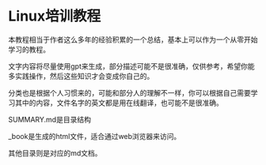 # Linux培训教程

本教程相当于作者这么多年的经验积累的一个总结，基本上可以作为一个从零开始学习的教程。

文字内容将尽量使用gpt来生成，部分描述可能不是很准确，仅供参考，希望你能多实践操作，然后这些知识才会变成你自己的。

分类也是根据个人习惯来的，可能和部分人的理解不一样，你可以根据自己需要学习其中的内容，文件名字的英文都是用在线翻译，也可能不是很准确。



SUMMARY.md是目录结构

_book是生成的html文件，适合通过web浏览器来访问。

其他目录则是对应的md文档。
